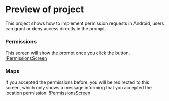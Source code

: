 # Preview of project
This project shows how to implement permission requests in Android, users can grant or deny access directly in the prompt.

### Permissions
This screen will show the prompt once you click the button.
[!PermissionsScreen](./src/assets/PermissionsScreen.png)

### Maps
If you accepted the permissions before, you will be redirected to this screen, which only shows a message informing that you accepted the location permission.
[!PermissionsScreen](./src/assets/MapsScreen.png)
